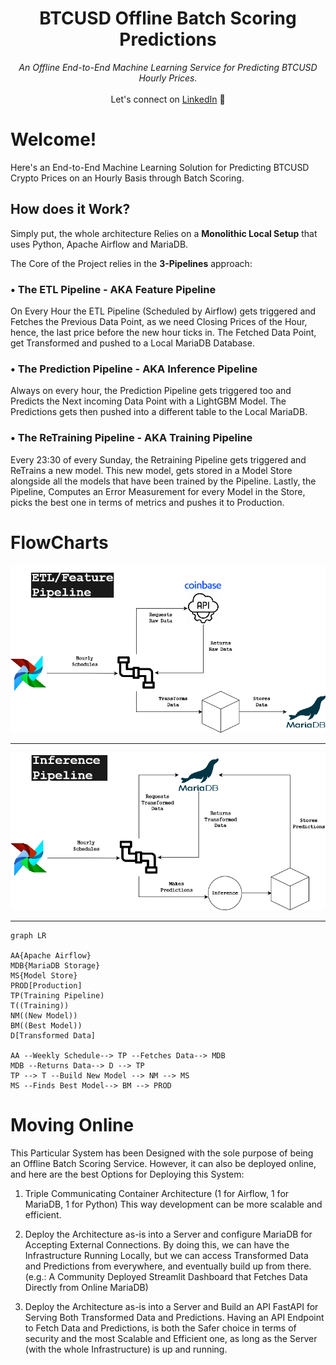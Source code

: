 <div align="center">
    <h1>BTCUSD Offline Batch Scoring Predictions</h1>
    <i>An Offline End-to-End Machine Learning Service for Predicting BTCUSD Hourly Prices.</i>
</div>

<br />

<div align="center">
    Let's connect  on <a href="https://www.linkedin.com/in/andrea-amedeo.serravalle/">LinkedIn</a> 🤗
</div>

# Welcome!

Here's an End-to-End Machine Learning Solution for Predicting BTCUSD Crypto Prices on an Hourly Basis through Batch Scoring.

## How does it Work?

Simply put, the whole architecture Relies on a **Monolithic Local Setup** that uses Python, Apache Airflow and MariaDB.

The Core of the Project relies in the **3-Pipelines** approach:

### • The ETL Pipeline - AKA Feature Pipeline

On Every Hour the ETL Pipeline (Scheduled by Airflow) gets triggered and Fetches the Previous Data Point, as we need Closing Prices of the Hour, hence, the last price before the new hour ticks in.
The Fetched Data Point, get Transformed and pushed to a Local MariaDB Database.

### • The Prediction Pipeline - AKA Inference Pipeline

Always on every hour, the Prediction Pipeline gets triggered too and Predicts the Next incoming Data Point with a LightGBM Model.
The Predictions gets then pushed into a different table to the Local MariaDB.

### • The ReTraining Pipeline - AKA Training Pipeline

Every 23:30 of every Sunday, the Retraining Pipeline gets triggered and ReTrains a new model.
This new model, gets stored in a Model Store alongside all the models that have been trained by the Pipeline.
Lastly, the Pipeline, Computes an Error Measurement for every Model in the Store, picks the best one in terms of metrics and pushes it to Production.

# FlowCharts

<img
  src="./ETLPipeline.png">

<hr>

<img
  src="./InferencePipeline.png">

<hr>

```mermaid
graph LR

AA{Apache Airflow}
MDB{MariaDB Storage}
MS{Model Store}
PROD[Production]
TP(Training Pipeline)
T((Training))
NM((New Model))
BM((Best Model))
D[Transformed Data]

AA --Weekly Schedule--> TP --Fetches Data--> MDB
MDB --Returns Data--> D --> TP
TP --> T --Build New Model --> NM --> MS
MS --Finds Best Model--> BM --> PROD
```

# Moving Online

This Particular System has been Designed with the sole purpose of being an Offline Batch Scoring Service.
However, it can also be deployed online, and here are the best Options for Deploying this System:

1. Triple Communicating Container Architecture (1 for Airflow, 1 for MariaDB, 1 for Python)
	This way development can be more scalable and efficient.
2. Deploy the Architecture as-is into a Server and configure MariaDB for Accepting External Connections.
	By doing this, we can have the Infrastructure Running Locally, but we can access Transformed Data and Predictions from everywhere, and eventually build up from there. (e.g.: A Community Deployed Streamlit Dashboard that Fetches Data Directly from Online MariaDB)
	
3. Deploy the Architecture as-is into a Server and Build an API FastAPI for Serving Both Transformed Data and Predictions.
	Having an API Endpoint to Fetch Data and Predictions, is both the Safer choice in terms of security and the most Scalable and Efficient one, as long as the Server (with the whole Infrastructure) is up and running.
